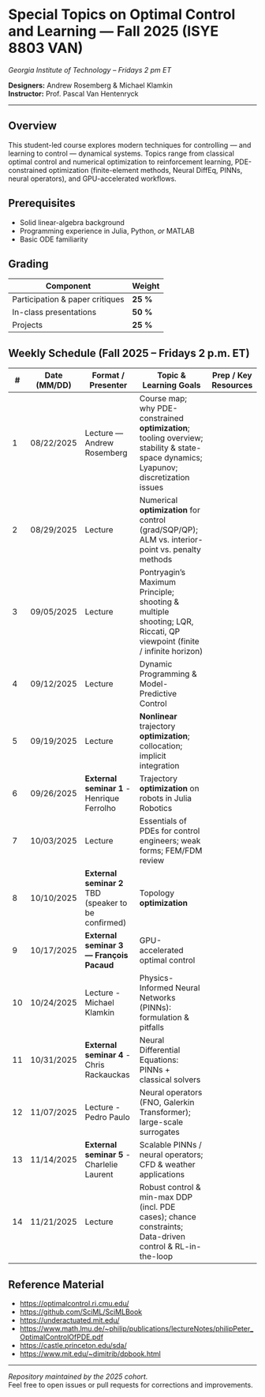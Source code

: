 # Special Topics on Optimal Control and Learning — Fall 2025 (ISYE 8803 VAN)
*Georgia Institute of Technology – Fridays 2 pm ET*

**Designers:** Andrew Rosemberg & Michael Klamkin  
**Instructor:** Prof. Pascal Van Hentenryck

---

## Overview
This student-led course explores modern techniques for controlling — and learning to control — dynamical systems. Topics range from classical optimal control and numerical optimization to reinforcement learning, PDE-constrained optimization (finite-element methods, Neural DiffEq, PINNs, neural operators), and GPU-accelerated workflows.

## Prerequisites
* Solid linear-algebra background  
* Programming experience in Julia, Python, *or* MATLAB  
* Basic ODE familiarity  

## Grading
| Component | Weight |
|-----------|--------|
| Participation & paper critiques | **25 %** |
| In-class presentations | **50 %** |
| Projects | **25 %** |

## Weekly Schedule (Fall 2025 – Fridays 2 p.m. ET)

| #  | Date (MM/DD) | Format / Presenter | Topic & Learning Goals | Prep / Key Resources |
|----|--------------|--------------------|------------------------|----------------------|
| 1  | 08/22/2025   | Lecture — Andrew Rosemberg | Course map; why PDE-constrained **optimization**; tooling overview; stability & state-space dynamics; Lyapunov; discretization issues | |
| 2  | 08/29/2025   | Lecture | Numerical **optimization** for control (grad/SQP/QP); ALM vs. interior-point vs. penalty methods | |
| 3  | 09/05/2025   | Lecture | Pontryagin’s Maximum Principle; shooting & multiple shooting; LQR, Riccati, QP viewpoint (finite / infinite horizon) | |
| 4  | 09/12/2025   | Lecture | Dynamic Programming & Model-Predictive Control | |
| 5  | 09/19/2025   | Lecture | **Nonlinear** trajectory **optimization**; collocation; implicit integration | |
| 6  | 09/26/2025   | **External seminar 1** - Henrique Ferrolho | Trajectory **optimization** on robots in Julia Robotics | |
| 7  | 10/03/2025   | Lecture | Essentials of PDEs for control engineers; weak forms; FEM/FDM review | |
| 8  | 10/10/2025   | **External seminar 2** TBD (speaker to be confirmed) | Topology **optimization** | |
| 9  | 10/17/2025   | **External seminar 3 — François Pacaud** | GPU-accelerated optimal control | |
|10  | 10/24/2025   | Lecture - Michael Klamkin | Physics-Informed Neural Networks (PINNs): formulation & pitfalls | |
|11  | 10/31/2025   | **External seminar 4** - Chris Rackauckas | Neural Differential Equations: PINNs + classical solvers | |
|12  | 11/07/2025   | Lecture - Pedro Paulo | Neural operators (FNO, Galerkin Transformer); large-scale surrogates | |
|13  | 11/14/2025   | **External seminar 5** - Charlelie Laurent | Scalable PINNs / neural operators; CFD & weather applications | |
|14  | 11/21/2025   | Lecture | Robust control & min-max DDP (incl. PDE cases); chance constraints; Data-driven control & RL-in-the-loop | |

## Reference Material

- https://optimalcontrol.ri.cmu.edu/
- https://github.com/SciML/SciMLBook
- https://underactuated.mit.edu/
- https://www.math.lmu.de/~philip/publications/lectureNotes/philipPeter_OptimalControlOfPDE.pdf
- https://castle.princeton.edu/sda/
- https://www.mit.edu/~dimitrib/dpbook.html

---

*Repository maintained by the 2025 cohort.*  
Feel free to open issues or pull requests for corrections and improvements.
